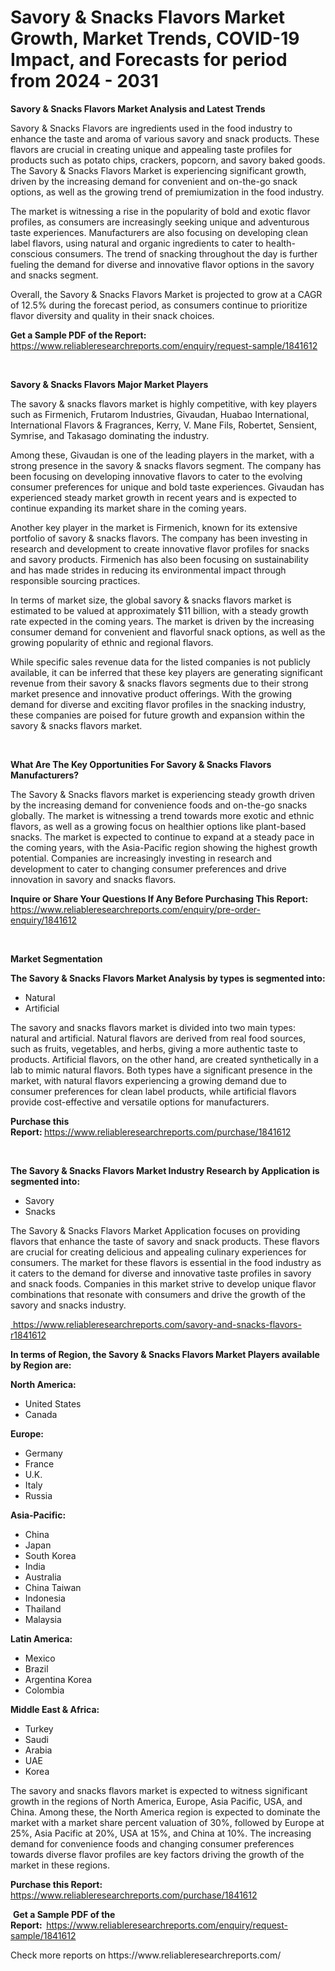 <p><h1>Savory & Snacks Flavors Market Growth, Market Trends, COVID-19 Impact, and Forecasts for period from 2024 - 2031</h1></p><p><strong>Savory & Snacks Flavors Market Analysis and Latest Trends</strong></p>
<p><p>Savory & Snacks Flavors are ingredients used in the food industry to enhance the taste and aroma of various savory and snack products. These flavors are crucial in creating unique and appealing taste profiles for products such as potato chips, crackers, popcorn, and savory baked goods. The Savory & Snacks Flavors Market is experiencing significant growth, driven by the increasing demand for convenient and on-the-go snack options, as well as the growing trend of premiumization in the food industry.</p><p>The market is witnessing a rise in the popularity of bold and exotic flavor profiles, as consumers are increasingly seeking unique and adventurous taste experiences. Manufacturers are also focusing on developing clean label flavors, using natural and organic ingredients to cater to health-conscious consumers. The trend of snacking throughout the day is further fueling the demand for diverse and innovative flavor options in the savory and snacks segment.</p><p>Overall, the Savory & Snacks Flavors Market is projected to grow at a CAGR of 12.5% during the forecast period, as consumers continue to prioritize flavor diversity and quality in their snack choices.</p></p>
<p><strong>Get a Sample PDF of the Report:&nbsp;</strong> <a href="https://www.reliableresearchreports.com/enquiry/request-sample/1841612">https://www.reliableresearchreports.com/enquiry/request-sample/1841612</a></p>
<p>&nbsp;</p>
<p><strong>Savory & Snacks Flavors Major Market Players</strong></p>
<p><p>The savory & snacks flavors market is highly competitive, with key players such as Firmenich, Frutarom Industries, Givaudan, Huabao International, International Flavors & Fragrances, Kerry, V. Mane Fils, Robertet, Sensient, Symrise, and Takasago dominating the industry.</p><p>Among these, Givaudan is one of the leading players in the market, with a strong presence in the savory & snacks flavors segment. The company has been focusing on developing innovative flavors to cater to the evolving consumer preferences for unique and bold taste experiences. Givaudan has experienced steady market growth in recent years and is expected to continue expanding its market share in the coming years.</p><p>Another key player in the market is Firmenich, known for its extensive portfolio of savory & snacks flavors. The company has been investing in research and development to create innovative flavor profiles for snacks and savory products. Firmenich has also been focusing on sustainability and has made strides in reducing its environmental impact through responsible sourcing practices.</p><p>In terms of market size, the global savory & snacks flavors market is estimated to be valued at approximately $11 billion, with a steady growth rate expected in the coming years. The market is driven by the increasing consumer demand for convenient and flavorful snack options, as well as the growing popularity of ethnic and regional flavors.</p><p>While specific sales revenue data for the listed companies is not publicly available, it can be inferred that these key players are generating significant revenue from their savory & snacks flavors segments due to their strong market presence and innovative product offerings. With the growing demand for diverse and exciting flavor profiles in the snacking industry, these companies are poised for future growth and expansion within the savory & snacks flavors market.</p></p>
<p>&nbsp;</p>
<p><strong>What Are The Key Opportunities For Savory & Snacks Flavors Manufacturers?</strong></p>
<p><p>The Savory & Snacks flavors market is experiencing steady growth driven by the increasing demand for convenience foods and on-the-go snacks globally. The market is witnessing a trend towards more exotic and ethnic flavors, as well as a growing focus on healthier options like plant-based snacks. The market is expected to continue to expand at a steady pace in the coming years, with the Asia-Pacific region showing the highest growth potential. Companies are increasingly investing in research and development to cater to changing consumer preferences and drive innovation in savory and snacks flavors.</p></p>
<p><strong>Inquire or Share Your Questions If Any Before Purchasing This Report:</strong> <a href="https://www.reliableresearchreports.com/enquiry/pre-order-enquiry/1841612">https://www.reliableresearchreports.com/enquiry/pre-order-enquiry/1841612</a></p>
<p>&nbsp;</p>
<p><strong>Market Segmentation</strong></p>
<p><strong>The Savory & Snacks Flavors Market Analysis by types is segmented into:</strong></p>
<p><ul><li>Natural</li><li>Artificial</li></ul></p>
<p><p>The savory and snacks flavors market is divided into two main types: natural and artificial. Natural flavors are derived from real food sources, such as fruits, vegetables, and herbs, giving a more authentic taste to products. Artificial flavors, on the other hand, are created synthetically in a lab to mimic natural flavors. Both types have a significant presence in the market, with natural flavors experiencing a growing demand due to consumer preferences for clean label products, while artificial flavors provide cost-effective and versatile options for manufacturers.</p></p>
<p><strong>Purchase this Report:&nbsp;</strong><a href="https://www.reliableresearchreports.com/purchase/1841612">https://www.reliableresearchreports.com/purchase/1841612</a></p>
<p>&nbsp;</p>
<p><strong>The Savory & Snacks Flavors Market Industry Research by Application is segmented into:</strong></p>
<p><ul><li>Savory</li><li>Snacks</li></ul></p>
<p><p>The Savory & Snacks Flavors Market Application focuses on providing flavors that enhance the taste of savory and snack products. These flavors are crucial for creating delicious and appealing culinary experiences for consumers. The market for these flavors is essential in the food industry as it caters to the demand for diverse and innovative taste profiles in savory and snack foods. Companies in this market strive to develop unique flavor combinations that resonate with consumers and drive the growth of the savory and snacks industry.</p></p>
<p><a href="https://www.reliableresearchreports.com/savory-and-snacks-flavors-r1841612">&nbsp;https://www.reliableresearchreports.com/savory-and-snacks-flavors-r1841612</a></p>
<p><strong>In terms of Region, the Savory & Snacks Flavors Market Players available by Region are:</strong></p>
<p>
    <p> <strong> North America: </strong>
        <ul>
            <li>United States</li>
            <li>Canada</li>
        </ul>
        </p> 
    <p> <strong> Europe: </strong>
        <ul>
            <li>Germany</li>
            <li>France</li>
            <li>U.K.</li>
            <li>Italy</li>
            <li>Russia</li>
        </ul>
        </p> 
    <p> <strong> Asia-Pacific: </strong>
        <ul>
            <li>China</li>
            <li>Japan</li>
            <li>South Korea</li>
            <li>India</li>
            <li>Australia</li>
            <li>China Taiwan</li>
            <li>Indonesia</li>
            <li>Thailand</li>
            <li>Malaysia</li>
        </ul>
        </p> 
    <p> <strong> Latin America: </strong>
        <ul>
            <li>Mexico</li>
            <li>Brazil</li>
            <li>Argentina Korea</li>
            <li>Colombia</li>
        </ul>
        </p> 
    <p> <strong> Middle East & Africa: </strong>
        <ul>
            <li>Turkey</li>
            <li>Saudi</li>
            <li>Arabia</li>
            <li>UAE</li>
            <li>Korea</li>
        </ul>
    </p>
    </p>
<p><p>The savory and snacks flavors market is expected to witness significant growth in the regions of North America, Europe, Asia Pacific, USA, and China. Among these, the North America region is expected to dominate the market with a market share percent valuation of 30%, followed by Europe at 25%, Asia Pacific at 20%, USA at 15%, and China at 10%. The increasing demand for convenience foods and changing consumer preferences towards diverse flavor profiles are key factors driving the growth of the market in these regions.</p></p>
<p><strong>Purchase this Report: </strong><a href="https://www.reliableresearchreports.com/purchase/1841612">https://www.reliableresearchreports.com/purchase/1841612</a></p>
<p>&nbsp;<strong>Get a Sample PDF of the Report:&nbsp;&nbsp;</strong><a href="https://www.reliableresearchreports.com/enquiry/request-sample/1841612">https://www.reliableresearchreports.com/enquiry/request-sample/1841612</a></p>
<p><strong></strong></p>
<p>Check more reports on https://www.reliableresearchreports.com/</p>